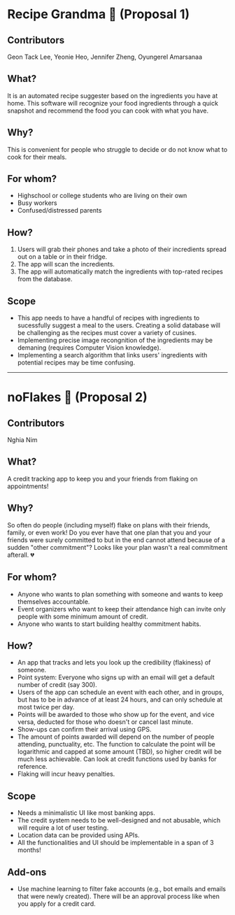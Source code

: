 
# Recipe Grandma :older_woman: (Proposal 1)

## Contributors

Geon Tack Lee, Yeonie Heo, Jennifer Zheng, Oyungerel Amarsanaa
## What?

It is an automated recipe suggester based on the ingredients you have at home. This software will recognize your food ingredients through a quick snapshot and recommend the food you can cook with what you have.
## Why?

This is convenient for people who struggle to decide or do not know what to cook for their meals.

## For whom?

* Highschool or college students who are living on their own
* Busy workers
* Confused/distressed parents

## How?

1. Users will grab their phones and take a photo of their incredients spread out on a table or in their fridge.
2. The app will scan the incredients.
3. The app will automatically match the ingredients with top-rated recipes from the database.

## Scope

* This app needs to have a handful of recipes with ingredients to sucessfully suggest a meal to the users. Creating a solid database will be challenging as the recipes must cover a variety of cusines.
* Implementing precise image recongnition of the ingredients may be demaning (requires Computer Vision knowledge).
* Implementing a search algorithm that links users' ingredients with potential recipes may be time confusing.

---

# noFlakes :no_entry_sign: (Proposal 2)

## Contributors

Nghia Nim
## What?

A credit tracking app to keep you and your friends from flaking on appointments!

## Why?

So often do people (including myself) flake on plans with their friends, family, or even work! Do you ever have that one plan that you and your friends were surely committed to but in the end cannot attend because of a sudden "other commitment"? Looks like your plan wasn't a real commitment afterall. :broken_heart: 

## For whom?

* Anyone who wants to plan something with someone and wants to keep themselves accountable.
* Event organizers who want to keep their attendance high can invite only people with some minimum amount of credit.
* Anyone who wants to start building healthy commitment habits.

## How?

* An app that tracks and lets you look up the credibility (flakiness) of someone.
* Point system: Everyone who signs up with an email will get a default number of credit (say 300). 
* Users of the app can schedule an event with each other, and in groups, but has to be in advance of at least 24 hours, and can only schedule at most twice per day. 
* Points will be awarded to those who show up for the event, and vice versa, deducted for those who doesn't or cancel last minute.
* Show-ups can confirm their arrival using GPS.
* The amount of points awarded will depend on the number of people attending, punctuality, etc. The function to calculate the point will be logarithmic and capped at some amount (TBD), so higher credit will be much less achievable. Can look at credit functions used by banks for reference.
* Flaking will incur heavy penalties.

## Scope

* Needs a minimalistic UI like most banking apps.
* The credit system needs to be well-designed and not abusable, which will require a lot of user testing.
* Location data can be provided using APIs.
* All the functionalities and UI should be implementable in a span of 3 months!

## Add-ons

* Use machine learning to filter fake accounts (e.g., bot emails and emails that were newly created). There will be an approval process like when you apply for a credit card.